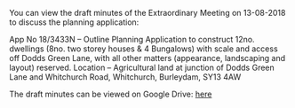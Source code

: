 <!--
.. title: Draft Minutes of EGM: Planning Objections App No 18 3433N Land off Dodds Green Lane Burleydam
.. slug: 2018-08-13-parishcouncil-meeting
.. date: 2018-08-13 13:49:30 UTC
.. tags: parishcouncil
.. category:
.. link:
.. description:
.. type: text
-->

You can view the draft minutes of the Extraordinary Meeting on 13-08-2018 to discuss the planning application:

App No 18/3433N – Outline Planning Application to construct
12no. dwellings (8no. two storey houses & 4 Bungalows) with scale and
access off Dodds Green Lane, with all other matters (appearance,
landscaping and layout) reserved.  Location – Agricultural land at
junction of Dodds Green Lane and Whitchurch Road, Whitchurch,
Burleydam, SY13 4AW

The draft minutes can be viewed on Google Drive: [here](https://drive.google.com/open?id=1rYu3MGhyogaxVN-aG6ACeHxAW9QbydL9)
